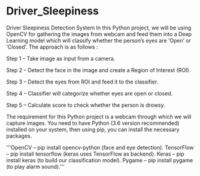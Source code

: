# Driver_Sleepiness
Driver Sleepiness Detection System In this Python project, we will be using OpenCV for gathering the images from webcam and feed them into a Deep Learning model which will classify whether the person’s eyes are ‘Open’ or ‘Closed’. The approach is as follows :

Step 1 – Take image as input from a camera.

Step 2 – Detect the face in the image and create a Region of Interest (ROI).

Step 3 – Detect the eyes from ROI and feed it to the classifier.

Step 4 – Classifier will categorize whether eyes are open or closed.

Step 5 – Calculate score to check whether the person is drowsy.

The requirement for this Python project is a webcam through which we will capture images. You need to have Python (3.6 version recommended) installed on your system, then using pip, you can install the necessary packages.

'''OpenCV – pip install opencv-python (face and eye detection).
TensorFlow – pip install tensorflow (keras uses TensorFlow as backend).
Keras – pip install keras (to build our classification model).
Pygame – pip install pygame (to play alarm sound).'''
